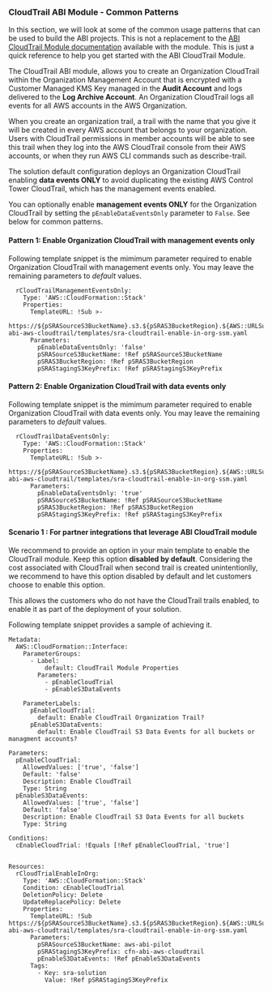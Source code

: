 ### CloudTrail ABI Module - Common Patterns

In this section, we will look at some of the common usage patterns that can be used to build the ABI projects. This is not a replacement to the [ABI CloudTrail Module documentation](https://github.com/aws-ia/cfn-abi-aws-cloudtrail#readme) available with the module. This is just a quick reference to help you get started with the ABI CloudTrail Module.

The CloudTrail ABI module, allows you to create an Organization CloudTrail within the Organization Management Account that is encrypted with a Customer Managed KMS Key managed in the **Audit Account** and logs delivered to the **Log Archive Account**. An Organization CloudTrail logs all events for all AWS accounts in the AWS Organization.

When you create an organization trail, a trail with the name that you give it will be created in every AWS account that belongs to your organization. Users with CloudTrail permissions in member accounts will be able to see this trail when they log into the AWS CloudTrail console from their AWS accounts, or when they run AWS CLI commands such as describe-trail.

The solution default configuration deploys an Organization CloudTrail enabling **data events ONLY** to avoid duplicating the existing AWS Control Tower CloudTrail, which has the management events enabled.

You can optionally enable **management events ONLY** for the Organization CloudTrail by setting the `pEnableDataEventsOnly` parameter to `False`. See below for common patterns.

#### Pattern 1: Enable Organization CloudTrail with management events only

Following template snippet is the mimimum parameter required to enable Organization CloudTrail with management events only. You may leave the remaining parameters to *default* values.

```
  rCloudTrailManagementEventsOnly:
    Type: 'AWS::CloudFormation::Stack'
    Properties:
      TemplateURL: !Sub >-
        https://${pSRASourceS3BucketName}.s3.${pSRAS3BucketRegion}.${AWS::URLSuffix}/${pSRAStagingS3KeyPrefix}/submodules/cfn-abi-aws-cloudtrail/templates/sra-cloudtrail-enable-in-org-ssm.yaml
      Parameters:
        pEnableDataEventsOnly: 'false'
        pSRASourceS3BucketName: !Ref pSRASourceS3BucketName
        pSRAS3BucketRegion: !Ref pSRAS3BucketRegion
        pSRAStagingS3KeyPrefix: !Ref pSRAStagingS3KeyPrefix
```

#### Pattern 2: Enable Organization CloudTrail with data events only

Following template snippet is the mimimum parameter required to enable Organization CloudTrail with data events only. You may leave the remaining parameters to *default* values.

```
  rCloudTrailDataEventsOnly:
    Type: 'AWS::CloudFormation::Stack'
    Properties:
      TemplateURL: !Sub >-
        https://${pSRASourceS3BucketName}.s3.${pSRAS3BucketRegion}.${AWS::URLSuffix}/${pSRAStagingS3KeyPrefix}/submodules/cfn-abi-aws-cloudtrail/templates/sra-cloudtrail-enable-in-org-ssm.yaml
      Parameters:
        pEnableDataEventsOnly: 'true'
        pSRASourceS3BucketName: !Ref pSRASourceS3BucketName
        pSRAS3BucketRegion: !Ref pSRAS3BucketRegion
        pSRAStagingS3KeyPrefix: !Ref pSRAStagingS3KeyPrefix

```

#### Scenario 1 : For partner integrations that leverage ABI CloudTrail module

We recommend to provide an option in your main template to enable the CloudTrail module. Keep this option **disabled by default**. Considering the cost associated with CloudTrail when second trail is created unintentionlly, we recommend to have this option disabled by default and let customers choose to enable this option.

This allows the customers who do not have the CloudTrail trails enabled, to enable it as part of the deployment of your solution.

Following template snippet provides a sample of achieving it.

```
Metadata:
  AWS::CloudFormation::Interface:
    ParameterGroups:
      - Label:
          default: CloudTrail Module Properties
        Parameters:
          - pEnableCloudTrial
          - pEnableS3DataEvents

    ParameterLabels:
      pEnableCloudTrial:
        default: Enable CloudTrail Organization Trail?
      pEnableS3DataEvents:
        default: Enable CloudTrail S3 Data Events for all buckets or managment accounts?

Parameters:
  pEnableCloudTrial:
    AllowedValues: ['true', 'false']
    Default: 'false'
    Description: Enable CloudTrail
    Type: String
  pEnableS3DataEvents:
    AllowedValues: ['true', 'false']
    Default: 'false'
    Description: Enable CloudTrail S3 Data Events for all buckets
    Type: String

Conditions:
  cEnableCloudTrial: !Equals [!Ref pEnableCloudTrial, 'true']


Resources:
  rCloudTrialEnableInOrg:
    Type: 'AWS::CloudFormation::Stack'
    Condition: cEnableCloudTrial
    DeletionPolicy: Delete
    UpdateReplacePolicy: Delete
    Properties:
      TemplateURL: !Sub https://${pSRASourceS3BucketName}.s3.${pSRAS3BucketRegion}.${AWS::URLSuffix}/${pSRAStagingS3KeyPrefix}/submodules/cfn-abi-aws-cloudtrail/templates/sra-cloudtrail-enable-in-org-ssm.yaml
      Parameters:
        pSRASourceS3BucketName: aws-abi-pilot
        pSRAStagingS3KeyPrefix: cfn-abi-aws-cloudtrail
        pEnableS3DataEvents: !Ref pEnableS3DataEvents
      Tags:
        - Key: sra-solution
          Value: !Ref pSRAStagingS3KeyPrefix
```